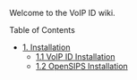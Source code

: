 Welcome to the VoIP ID wiki.

Table of Contents

* [1. Installation](1-Installation/1-Installation.md)
	* [1.1 VoIP ID Installation](1-Installation/1.1-VoIP-ID-Installation.md)
	* [1.2 OpenSIPS Installation](1-Installation/1.2-OpenSIPS-Installation.md)
